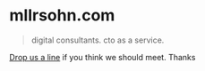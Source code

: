 # mllrsohn.com
  > digital consultants. cto as a service.
  
[Drop us a line](mailto:info@mllrsohn.com) if you think we should meet. Thanks
